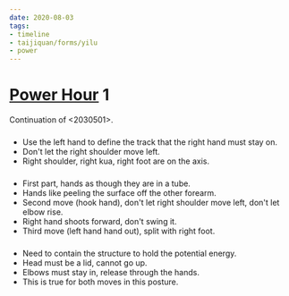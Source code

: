 ```yaml
---
date: 2020-08-03
tags:
- timeline
- taijiquan/forms/yilu
- power
---
```


# [Power Hour](http://practicalmethod.com/2020/08/pm-power-hour-classes/) 1

Continuation of <2030501>.

### <liufengsibi>
* Use the left hand to define the track that the right hand must stay on.
* Don't let the right shoulder move left.
* Right shoulder, right kua, right foot are on the axis.

### <danbian>
* First part, hands as though they are in a tube.
* Hands like peeling the surface off the other forearm.
* Second move (hook hand), don't let right shoulder move left, don't let elbow rise.
* Right hand shoots forward, don't swing it.
* Third move (left hand hand out), split with right foot.

### <baiheliangchi>
* Need to contain the structure to hold the potential energy.
* Head must be a lid, cannot go up.
* Elbows must stay in, release through the hands.
* This is true for both moves in this posture.
